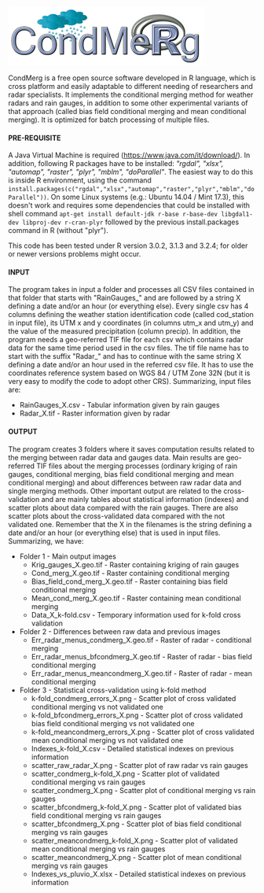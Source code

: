 ![alt tag](./logo/CondMerg.png)

CondMerg is a free open source software developed in R language, which is cross platform and easily adaptable to different needing of researchers and radar specialists. It implements the conditional merging method for weather radars and rain gauges, in addition to some other experimental variants of that approach (called bias field conditional merging and mean conditional merging). It is optimized for batch processing of multiple files.

#### PRE-REQUISITE
A Java Virtual Machine is required (https://www.java.com/it/download/).
In addition, following R packages have to be installed: *"rgdal", "xlsx", "automap", "raster", "plyr", "mblm", "doParallel"*.
The easiest way to do this is inside R environment, using the command `install.packages(c("rgdal","xlsx","automap","raster","plyr","mblm","doParallel"))`.
On some Linux systems (e.g.: Ubuntu 14.04 / Mint 17.3), this doesn't work and requires some dependencies that could be installed with shell command `apt-get install default-jdk r-base r-base-dev libgdal1-dev libproj-dev r-cran-plyr` followed by the previous install.packages command in R (without "plyr").

This code has been tested under R version 3.0.2, 3.1.3 and 3.2.4; for older or newer versions problems might occur.

#### INPUT
The program takes in input a folder and processes all CSV files contained in that folder that starts with "RainGauges_" and are followed by a string X defining a date and/or an hour (or everything else). Every single csv has 4 columns defining the weather station identification code (called cod_station in input file), its UTM x and y coordinates (in columns utm_x and utm_y) and the value of the measured precipitation (column precip). In addition, the program needs a geo-referred TIF file for each csv which contains radar data for the same time period used in the csv files. The tif file name has to  start with the suffix "Radar_" and has to continue with the same string X defining a date and/or an hour used in the referred csv file. It has to use the coordinates reference system based on WGS 84 / UTM Zone 32N (but it is  very easy to modify the code to adopt other CRS).
Summarizing, input files are:
  - RainGauges_X.csv - Tabular information given by rain gauges
  - Radar_X.tif - Raster information given by radar

#### OUTPUT
The program creates 3 folders where it saves computation results related to the merging between radar data and gauges data. Main results are geo-referred TIF files about the merging processes (ordinary kriging of rain gauges, conditional merging, bias field conditional merging and mean conditional merging) and about differences between raw radar data and single merging methods. Other important output are related to the cross-validation and are mainly tables about statistical information (indexes) and scatter plots about data compared with the rain gauges. There are also scatter plots about the cross-validated data compared with the not validated one. Remember that the X in the filenames is the string defining a date and/or an hour (or everything else) that is used in input files.
Summarizing, we have:
- Folder 1 - Main output images
  -   Krig_gauges_X.geo.tif - Raster containing kriging of rain gauges
  -   Cond_merg_X.geo.tif - Raster containing conditional merging
  -   Bias_field_cond_merg_X.geo.tif - Raster containing bias field conditional merging
  -   Mean_cond_merg_X.geo.tif - Raster containing mean conditional merging
  -   Data_X_k-fold.csv - Temporary information used for k-fold cross validation
- Folder 2 - Differences between raw data and previous images
  -   Err_radar_menus_condmerg_X.geo.tif - Raster of radar - conditional merging
  -   Err_radar_menus_bfcondmerg_X.geo.tif - Raster of radar - bias field conditional merging
  -   Err_radar_menus_meancondmerg_X.geo.tif - Raster of radar - mean conditional merging
- Folder 3 - Statistical cross-validation using k-fold method
  -   k-fold_condmerg_errors_X.png - Scatter plot of cross validated conditional merging vs not validated one
  -   k-fold_bfcondmerg_errors_X.png - Scatter plot of cross validated bias field conditional merging vs not validated one
  -   k-fold_meancondmerg_errors_X.png - Scatter plot of cross validated mean conditional merging vs not validated one
  -   Indexes_k-fold_X.csv - Detailed statistical indexes on previous information
  -   scatter_raw_radar_X.png - Scatter plot of raw radar vs rain gauges
  -   scatter_condmerg_k-fold_X.png - Scatter plot of validated conditional merging vs rain gauges
  -   scatter_condmerg_X.png - Scatter plot of conditional merging vs rain gauges
  -   scatter_bfcondmerg_k-fold_X.png - Scatter plot of validated bias field conditional merging vs rain gauges
  -   scatter_bfcondmerg_X.png - Scatter plot of bias field conditional merging vs rain gauges
  -   scatter_meancondmerg_k-fold_X.png - Scatter plot of validated mean conditional merging vs rain gauges
  -   scatter_meancondmerg_X.png - Scatter plot of mean conditional merging vs rain gauges
  -   Indexes_vs_pluvio_X.xlsx - Detailed statistical indexes on previous information
